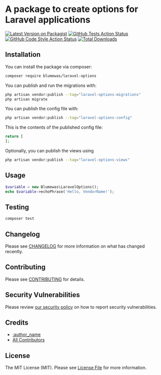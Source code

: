 # A package to create options for Laravel applications

[![Latest Version on Packagist](https://img.shields.io/packagist/v/blumewas/laravel-options.svg?style=flat-square)](https://packagist.org/packages/blumewas/laravel-options)
[![GitHub Tests Action Status](https://img.shields.io/github/actions/workflow/status/blumewas/laravel-options/run-tests.yml?branch=main&label=tests&style=flat-square)](https://github.com/blumewas/laravel-options/actions?query=workflow%3Arun-tests+branch%3Amain)
[![GitHub Code Style Action Status](https://img.shields.io/github/actions/workflow/status/blumewas/laravel-options/fix-php-code-style-issues.yml?branch=main&label=code%20style&style=flat-square)](https://github.com/blumewas/laravel-options/actions?query=workflow%3A"Fix+PHP+code+style+issues"+branch%3Amain)
[![Total Downloads](https://img.shields.io/packagist/dt/blumewas/laravel-options.svg?style=flat-square)](https://packagist.org/packages/blumewas/laravel-options)



## Installation

You can install the package via composer:

```bash
composer require blumewas/laravel-options
```

You can publish and run the migrations with:

```bash
php artisan vendor:publish --tag="laravel-options-migrations"
php artisan migrate
```

You can publish the config file with:

```bash
php artisan vendor:publish --tag="laravel-options-config"
```

This is the contents of the published config file:

```php
return [
];
```

Optionally, you can publish the views using

```bash
php artisan vendor:publish --tag="laravel-options-views"
```

## Usage

```php
$variable = new Blumewas\LaravelOptions();
echo $variable->echoPhrase('Hello, VendorName!');
```

## Testing

```bash
composer test
```

## Changelog

Please see [CHANGELOG](CHANGELOG.md) for more information on what has changed recently.

## Contributing

Please see [CONTRIBUTING](CONTRIBUTING.md) for details.

## Security Vulnerabilities

Please review [our security policy](../../security/policy) on how to report security vulnerabilities.

## Credits

- [:author_name](https://github.com/:author_username)
- [All Contributors](../../contributors)

## License

The MIT License (MIT). Please see [License File](LICENSE.md) for more information.
